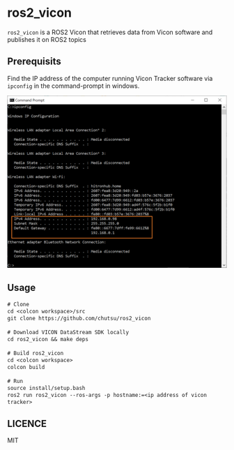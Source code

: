 # ros2_vicon

`ros2_vicon` is a ROS2 Vicon that retrieves data from Vicon software and
publishes it on ROS2 topics


## Prerequisits

Find the IP address of the computer running Vicon Tracker software via `ipconfig` in the
command-prompt in windows. 

<p align="center">
<img src="./ipconfig.png" alt="ipconfig example" width="800"/>
</p>

## Usage

```
# Clone
cd <colcon workspace>/src
git clone https://github.com/chutsu/ros2_vicon

# Download VICON DataStream SDK locally
cd ros2_vicon && make deps

# Build ros2_vicon
cd <colcon workspace>
colcon build

# Run
source install/setup.bash
ros2 run ros2_vicon --ros-args -p hostname:=<ip address of vicon tracker>
```

## LICENCE

MIT
